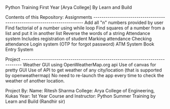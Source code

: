 Python Training First Year [Arya College]
         By Learn and Build 

         
Contents of this Repository:
Assignments -------------------------------------------------------------------------
    Add all "n" numbers provided by user
    Find factorial of a number using while loop
    Find squares of a number from a list and put it in another list
    Reverse the words of a string
    Attendance system
         Includes registration of student
         Marking attendance
         Checking attendance
    Login system (OTP for forgot password)
    ATM System
    Book Entry System

Project ------------------------------------------------------------------------------
Weather GUI using OpenWeatherMap.org api
 Use of canvas for pretty GUI
 Use of API to get weather of any city/location (that is supported by openweathermap)
 No need to re-launch the app every time to check the weather of another location.

 
Project By:
Name: Ritesh Sharma
College: Arya College of Engineering, Kukas
Year: 1st Year
Course and Instructor: Python Summer Training by Learn and Build (Randhir sir)

